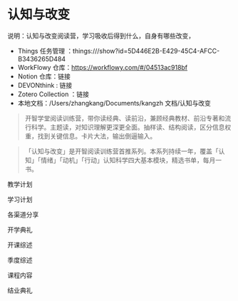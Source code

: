 # 认知与改变

说明：认知与改变阅读营，学习吸收后得到什么，自身有哪些改变，

- Things 任务管理 ：things:///show?id=5D446E2B-E429-45C4-AFCC-B3436265D484
- WorkFlowy 仓库：https://workflowy.com/#/04513ac918bf
- Notion 仓库：链接
- DEVONthink : 链接
- Zotero Collection ：链接
- 本地文档：/Users/zhangkang/Documents/kangzh 文档/认知与改变

>开智学堂阅读训练营，带你读经典、读前沿，兼顾经典教材、前沿专著和流行科学。主题读，对知识理解更深更全面。抽样读、结构阅读，区分信息权重，找到关键信息。卡片大法，输出倒逼输入。

>「认知与改变」是开智阅读训练营首推系列。本系列持续一年，覆盖「认知」「情绪」「动机」「行动」认知科学四大基本模块，精选书单，每月一书。

教学计划

学习计划

各渠道分享

开学典礼

开课综述

季度综述

课程内容

结业典礼
